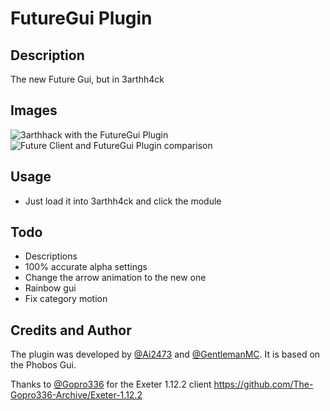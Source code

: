 # FutureGui Plugin

## Description

The new Future Gui, but in 3arthh4ck

## Images

![3arthhack with the FutureGui Plugin](https://media.discordapp.net/attachments/1097210568575819987/1115888227845423135/image1.jpg?width=1179&height=663)
![Future Client and FutureGui Plugin comparison](https://media.discordapp.net/attachments/1097210568575819987/1115888228281626654/image2.jpg?width=1179&height=663)

## Usage

- Just load it into 3arthh4ck and click the module

## Todo

- Descriptions
- 100% accurate alpha settings
- Change the arrow animation to the new one
- Rainbow gui
- Fix category motion

## Credits and Author

The plugin was developed by [@Ai2473](https://github.com/Ai2473) and [@GentlemanMC](https://github.com/GentlemanMC). It is based on the Phobos Gui.

Thanks to [@Gopro336](https://github.com/Gopro336-2) for the Exeter 1.12.2 client https://github.com/The-Gopro336-Archive/Exeter-1.12.2
